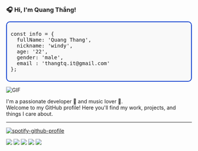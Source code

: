 ### 🎧 Hi, I'm Quang Thắng!

<div style="border: 2px solid #0033cc; border-radius: 10px; padding: 10px; background-color: #f9f9f9; font-family: monospace; max-width: 500px;">
<pre>
const info = {
  fullName: 'Quang Thang',
  nickname: 'windy',
  age: '22',
  gender: 'male',
  email : 'thangtq.it@gmail.com'
};
</pre>
</div>

![GIF](./gif/gif.gif)

I'm a passionate developer 🚀 and music lover 🎵.  
Welcome to my GitHub profile! Here you'll find my work, projects, and things I care about.

---

[![spotify-github-profile](https://spotify-github-profile.kittinanx.com/api/view?uid=31whoelinrjujzksq3vzrqic2ykm&cover_image=true&theme=novatorem&show_offline=false&background_color=000000&interchange=false&bar_color=47f92f&bar_color_cover=false)](https://open.spotify.com/user/31whoelinrjujzksq3vzrqic2ykm)

![](https://github-profile-summary-cards.vercel.app/api/cards/profile-details?username=quangthangit&theme=radical)
![](https://github-profile-summary-cards.vercel.app/api/cards/repos-per-language?username=quangthangit&theme=radical)
![](https://github-profile-summary-cards.vercel.app/api/cards/most-commit-language?username=quangthangit&theme=radical)
![](https://github-profile-summary-cards.vercel.app/api/cards/stats?username=quangthangit&theme=radical)
![](https://github-profile-summary-cards.vercel.app/api/cards/productive-time?username=quangthangit&theme=radical&utcOffset=7)


